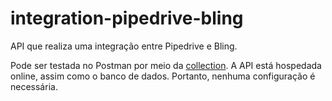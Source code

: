# integration-pipedrive-bling

API que realiza uma integração entre Pipedrive e Bling.

Pode ser testada no Postman por meio da [collection](https://app.getpostman.com/run-collection/14044541-33796de5-9301-45f9-8e72-b39d9326f80d?action=collection%2Ffork&collection-url=entityId%3D14044541-33796de5-9301-45f9-8e72-b39d9326f80d%26entityType%3Dcollection%26workspaceId%3D786e0b21-b8e9-4c8d-915d-dba79844ae9d). A API está hospedada online, assim como o banco de dados. Portanto, nenhuma configuração é necessária.
